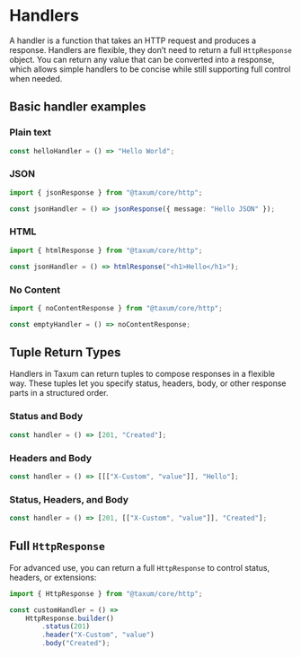 # Handlers

A handler is a function that takes an HTTP request and produces a response. Handlers are flexible, they don’t need to
return a full `HttpResponse` object. You can return any value that can be converted into a response, which allows simple
handlers to be concise while still supporting full control when needed.

## Basic handler examples

### Plain text

```ts
const helloHandler = () => "Hello World";
```

### JSON

```ts
import { jsonResponse } from "@taxum/core/http";

const jsonHandler = () => jsonResponse({ message: "Hello JSON" });
```

### HTML

```ts
import { htmlResponse } from "@taxum/core/http";

const jsonHandler = () => htmlResponse("<h1>Hello</h1>");
```

### No Content

```ts
import { noContentResponse } from "@taxum/core/http";

const emptyHandler = () => noContentResponse;
```

## Tuple Return Types

Handlers in Taxum can return tuples to compose responses in a flexible way. These tuples let you specify status,
headers, body, or other response parts in a structured order.

### Status and Body

```ts
const handler = () => [201, "Created"];
```

### Headers and Body

```ts
const handler = () => [[["X-Custom", "value"]], "Hello"];
```

### Status, Headers, and Body

```ts
const handler = () => [201, [["X-Custom", "value"]], "Created"];
```

## Full `HttpResponse`

For advanced use, you can return a full `HttpResponse` to control status, headers, or extensions:

```ts
import { HttpResponse } from "@taxum/core/http";

const customHandler = () =>
    HttpResponse.builder()
        .status(201)
        .header("X-Custom", "value")
        .body("Created");
```
